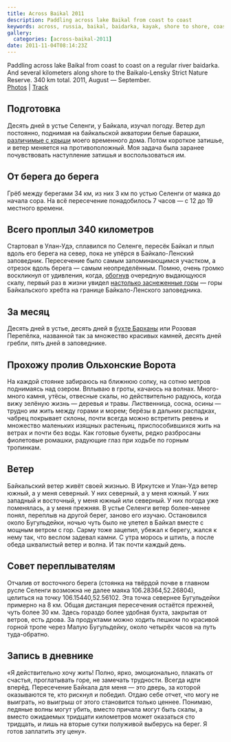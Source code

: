 ```yaml
---
title: Across Baikal 2011
description: Paddling across lake Baikal from coast to coast
keywords: across, russia, baikal, baidarka, kayak, shore to shore, coast to coast
gallery:
  categories: [across-baikal-2011]
date: 2011-11-04T08:14:23Z
---
```


Paddling across lake Baikal from coast to coast on a regular river baidarka. And several kilometers along shore to the Baikalo-Lensky Strict Nature Reserve. 340 km total. 2011, August — September.<br>
[Photos](/en/categories/across-baikal-2011/) |
<a href="/map/#type=hybrid&amp;center=52.81922,107.00964&amp;zoom=8&amp;kml=kml2011" target="_blank">Track</a>



## Подготовка
Десять дней в устье Селенги, у Байкала, изучал погоду. Ветер дул постоянно, поднимая на байкальской акватории белые барашки, [различимые с крыши](/static/my-routes/across-baikal-2011/08.jpg?classes=jpic) моего временного дома. Потом короткое затишье, и ветер меняется на противоположный. Моя задача была заранее почувствовать наступление затишья и воспользоваться им.



## От берега до берега
Грёб между берегами 34 км, из них 3 км по устью Селенги от маяка до начала сора. На всё пересечение понадобилось 7 часов — с 12 до 19 местного времени.



## Всего проплыл 340 километров
Стартовал в Улан-Удэ, сплавился по Селенге, пересёк Байкал и плыл вдоль его берега на север, пока не упёрся в Байкало-Ленский заповедник. Пересечение было самым запоминающимся участком, а отрезок вдоль берега — самым неопределённым. Помню, очень громко воскликнул от удивления, когда, [обогнув](/static/my-routes/across-baikal-2011/snow-mountains.jpg?classes=jpic) очередную выдающуюся скалу, первый раз в жизни увидел [настолько заснеженные горы](/static/my-routes/across-baikal-2011/29.jpg?classes=jpic) — горы Байкальского хребта на границе Байкало-Ленского заповедника.



## За месяц
Десять дней в устье, десять дней в [бухте Барханы](/static/my-routes/across-baikal-2011/30.jpg?classes=jpic) или Розовая Перепёлка, названной так за множество красивых камней, десять дней гребли, пять дней в заповеднике.



## Прохожу пролив Ольхонские Ворота
На каждой стоянке забираюсь на ближнюю сопку, на сотню метров поднимаясь над озером. Вплываю в гроты, качаюсь на волнах. Много-много камня, утёсы, отвесные скалы, но действительно радуюсь, когда вижу зелёную жизнь — деревья и травы. Лиственница, сосна, осины — трудно им жить между горами и морем; берёзы в дальних распадках, чабрец покрывает склоны, почти всегда можно встретить ревень и множество маленьких изящных растеньиц, приспособившихся жить на ветрах и почти без воды. Как готовые букеты, редко разбросаны фиолетовые ромашки, радующие глаз при ходьбе по горным тропинкам.



## Ветер
Байкальский ветер живёт своей жизнью. В Иркутске и Улан-Удэ ветер южный, а у меня северный. У них северный, а у меня южный. У них западный и восточный, у меня южный или северный. У них погода уже поменялась, а у меня прежняя. В устье Селенги ветер более-менее понял, переплыв на другой берег, заново его изучаю. Остановился около Бугульдейки, ночью чуть было не улетел в Байкал вместе с мощным ветром с гор. Сарму тоже зацепил, убежал к берегу, жался к нему так, что веслом задевал камни. С утра морось и штиль, а после обеда шквалистый ветер и волна. И так почти каждый день.



## Совет переплывателям
Отчалив от восточного берега (стоянка на твёрдой почве в главном русле Селенги возможна не далее маяка 106.28364,52.26804), целиться на точку 106.15440,52.56102. Эта точка севернее Бугульдейки примерно на 8 км. Общая дистанция пересечения остаётся прежней, чуть более 30 км. Здесь гораздо более удобная бухта, закрытая от ветров, есть дрова. За продуктами можно ходить пешком по красивой горной тропе через Малую Бугульдейку, около четырёх часов на путь туда-обратно.



## Запись в дневнике
«Я действительно хочу жить! Полно, ярко, эмоционально, плакать от счастья, проглатывать горе, не замечать трудности. Всегда идти вперёд. Пересечение Байкала для меня — это дверь, за которой оказываются те, кто рискнул и победил. Отдаю себе отчет, что могу не выиграть, но выигрыш от этого становится только ценнее. Понимаю, ледяные волны могут убить, вместо причала могут быть скалы, а вместо ожидаемых тридцати километров может оказаться сто тридцать, и лишь на вторые сутки полуживой выберусь на берег. Я готов заплатить эту цену».